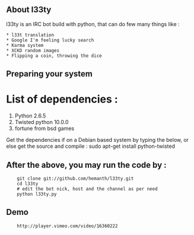 ## About l33ty
l33ty is an IRC bot build with python, that can do few many things like :

    * l33t translation 
    * Google I'm feeling lucky search 
    * Karma system
    * XCKD random images
    * Flipping a coin, throwing the dice

## Preparing your system

# List of dependencies :

1. Python 2.6.5
2. Twisted python 10.0.0
3. fortune from bsd games



Get the dependencies if on a Debian based system by typing the below, or else get the source and compile :
		sudo apt-get install python-twisted



## After the above, you may run the code by :
		git clone git://github.com/hemanth/l33ty.git
		cd l33ty
		# edit the bot nick, host and the channel as per need
		python l33ty.py

## Demo
        http://player.vimeo.com/video/16360222
